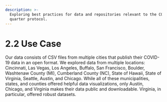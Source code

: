 ```yaml
---
description: >-
  Exploring best practices for data and repositories relevant to the COVID-19
  quarter protocol.
---
```


# 2.2 Use Case

Our data consists of CSV files from multiple cities that publish their COVID-19 data in an open format.  We explored data from multiple locations: Cincinnati, Las Vegas, Los Angeles, Buffalo, San Francisco, Boulder, Washtenaw County \(MI\), Cumberland County \(NC\), State of Hawaii, State of Virginia, Seattle, Austin, and Chicago. While all of these municipalities, states, and counties offered helpful data visualizations, only Austin, Chicago, and Virginia makes their data public and downloadable. Virginia, in particular, offered robust datasets.





